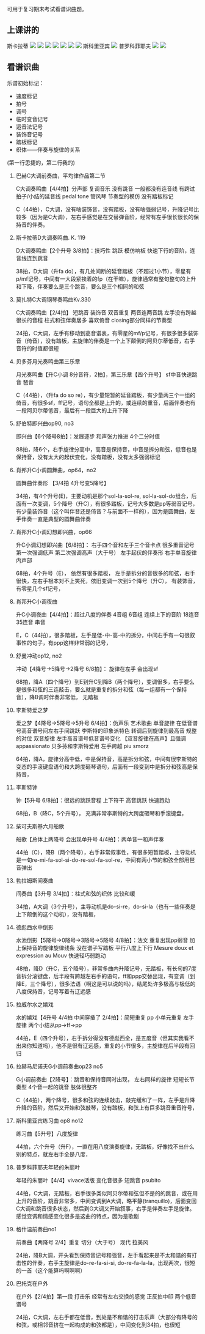 可用于复习期末考试看谱识曲题。

## 上课讲的
斯卡拉蒂
![](./asset/Scarlatti1.png)
![](./asset/Mozart.png)
![](./asset/Beethoven.png)
![](./asset/Chopin.png)
![](./asset/Liszt.png)
![](./asset/Schubert.png)
![](./asset/Rachmaninoff.png)
斯科里亚宾
![](./asset/Scoriabin.png)
普罗科菲耶夫
![](./asset/Prokofiev.png)
![](./asset/Debussy.png)


## 看谱识曲

乐谱初始标记：
- 速度标记
- 拍号
- 调号
- 临时变音记号
- 运音法记号
- 装饰音记号
- 踏板标记
- 织体——伴奏与旋律的关系

(第一行思捷的，第二行我的)

1. 巴赫C大调前奏曲，平均律作品第二节
    
	C大调奏鸣曲【4/4拍】分声部 复调音乐 没有跳音 一般都没有连音线 有跨过拍子/小结的延音线 pedal tone 管风琴 节奏型的模仿 没有踏板标记
    
    C（44拍），C大调，没有啥装饰音，没有踏板，没有啥强弱记号，升降记号比较多（因为是C大调），左右手感觉是在交替弹音阶，经常有左手很长很长的保持音的伴奏。
    
2. 斯卡拉蒂D大调奏鸣曲. K. 119
    
	D大调奏鸣曲【2个升号 3/8拍】：技巧性 跳跃 模仿响板 快速下行的音阶，连音线连到跳音
    
    38拍，D大调（升fa do），有几处间断的延音踏板（不超过1小节），零星有p/mf记号，中间有一大段紧挨着的fp（在干嘛），旋律通常有整句整句的上升和下降，伴奏要么是三个跳音，要么是三个相同的和弦
    
3. 莫扎特C大调钢琴奏鸣曲Kv.330
    
	C大调奏鸣曲【2/4拍】 短跳音 装饰音 双音重复 两音连两音跳 左手没有跨越很长的音程 柱式和弦伴奏居多 喜欢倚音 closing部分同样的节奏型
    
    24拍，C大调，左手有移动到高音谱表，有零星的mf/p记号，有很多很多装饰音（倚音），没有踏板，主旋律的伴奏是一个上下颠倒的阿贝尔蒂低音，右手音符的时值都很短
    
4. 贝多芬月光奏鸣曲第三乐章
    
    月光奏鸣曲【升C小调 8分音符，2拍】，第三乐章【四个升号】 sf中音快速跳音 琶音
    
    C（44拍），（升fa do so re），有少量短暂的延音踏板，有少量两三个一组的倚音，有很多sf，ff记号，语句全都是上升的，或连续的重音，后面伴奏也有一段阿贝尔蒂低音，最后有一段巨大的上升下降
    
5. 舒伯特即兴曲op90, no3
    
    即兴曲【6个降号8拍】：发展逐步 和声张力推进 4个二分时值
    
    88拍，降6个，右手旋律分高中，高音是保持音，中音是拆分和弦，低音也是保持音，没有太大的起伏变化，没有踏板，没有太多强弱标记
    
6. 肖邦升C小调圆舞曲，op64，no2
    
    圆舞曲伴奏形  【3/4拍 4升号变5降号】
    
    34拍，有4个升号(E)，主要动机是那个sol-la-sol-re, sol-la-sol-do组合，后面有一次变调，5个降号（升C），有很多踏板，记号大多数是pp等弱音记号，有少量装饰音（这个叫伴音还是倚音？与前面不一样的），因为是圆舞曲，左手伴奏一直是典型的圆舞曲伴奏
    
7. 肖邦升C小调幻想即兴曲，op66
    
    升C小调幻想即兴曲【6/8拍】： 右手四个音和左手三个音卡点  很多重音记号  第一次强调低声 第二次强调高声（大于号）
    左手起伏的伴奏形 右手单音旋律 内声部
    
    68拍，4个升号（E）， 依然有很多踏板， 左手是拆分的音很多的和弦，右手很快，左右手根本对不上笑死，依旧变调一次到5个降号（升C）， 有装饰音，有零星几个sf记号，
    
8. 肖邦升C小调夜曲
    
    升C小调夜曲【4/4拍】：超过八度的伴奏 4音组 6音组 连续上下的音阶 18连音 35连音 串音
    
    E，C（44拍），很多踏板，左手是低-中-高-中的拆分，中间右手有一句很叙事性的句子，有ppp这样非常弱的记号，
    
9. 舒曼冲动op12, no2
    
    冲动【4降号→5降号→2降号 6/8拍】： 旋律在左手 会出现sf
    
    68拍，降A（四个降号）到E到升C到降B（两个降号），变调很多，右手要么是很多和弦的三连敲击，要么就是重复的拆分和弦（每一组都有一个保持音），降B调时伴奏非常低， 无踏板
    
10. 李斯特爱之梦
    
    爱之梦【4降号→5降号→5升号 6/4拍】：伪声乐 艺术歌曲 单音旋律 在低音谱号高音谱号间左右手间跳跃  李斯特的印象派特色  转调后到旋律到最高音 规整的对位   双音旋律    左手高音谱号低音谱号变化  【双音旋律在高声】且强调 appassionato 贝多芬和李斯特爱用   左手跨越
    piu smorz
    
    64拍，降A，旋律分高中低，中是保持音，高是拆分和弦，中间有很李斯特的变态的手滚键盘语句和大跨度砸琴语句，后面有一段变到中是拆分和弦高是保持音，
    
11. 李斯特钟
    
    钟【5升号 6/8拍】：很远的跳跃音程 上下符干 高音跳跃 快速跑动
    
    68拍，B（降C，5个升号）， 充满非常李斯特的大跨度砸琴和手滚键盘，
    
12. 柴可夫斯基六月船歌
    
    船歌【总体上两降号 会出现单升号 4/4拍】：两单音一和声伴奏
    
    44拍（C），降B（两个降号），右手非常叙事性，有很多短暂踏板，主导动机是一句re-mi-fa-sol-si-do-re-sol-fa-sol-re，中间有两小节的和弦全部用琶音弹出
    
13. 勃拉姆斯间奏曲
    
    间奏曲【3升号 3/4拍】：柱式和弦的织体 比较和缓
    
    34拍，A大调（3个升号），主导动机是do-si-re，do-si-la（也有一些伴奏是上下颠倒的这个动机），没有踏板，
    
14. 德彪西水中倒影
    
    水池倒影【5降号→0降号→3降号→5降号 4/8拍】：法文 重复出现pp弱音 加上保持音的旋律旋律线条 没在谱子写踏板 平行八度上下行 Mesure doux et expression au Mouv 快速轻巧弱跑动
    
    48拍，降D（升C，五个降号），非常多曲内升降记号，无踏板，有长句的7度音拆分滚键盘，后半段有跨越左右手的语句，ff和ppp交替出现，有变调（到降E，三个降号），很多法语（啊这是可以说的吗），结尾处许多极高与极低的八度保持音，记号写着有辽远感
    
15. 拉威尔水之嬉戏
    
    水的嬉戏【4升号 4/4拍 中间穿插了 2/4拍】：简短重复 pp 小单元重复 左手旋律 两个小结从pp→ff→pp 
    
    44拍，E（四个升号），右手拆分得没有德彪西全，是五度音（但其实我看不出来你知道吗），他不是很有辽远感，重复的小节很多，主旋律在后半段有回归
    
16. 拉赫马尼诺夫G小调前奏曲op23 no5
    
    G小调前奏曲【2降号】：跳音和保持音同时出现， 左右同样的旋律 短短长节奏型 4个音一起的跳音 肢体很整齐
    
    C（44拍），两个降号，很多和弦的连续敲击，敲完缓和了一阵，左手是升降升降的音阶，然后又开始和弦敲琴，没有踏板，和弦上有巨多跳音重音符号，
    
17. 斯科里亚宾练习曲 op8 no12
    
    练习曲【5升号】八度旋律
    
    44拍，六个升号（升F），一直在用八度演奏旋律，无踏板，好像找不出什么别的特点，就左右手全是八度，
    
18. 普罗科菲耶夫年轻的朱丽叶
    
    年轻的朱丽叶【4/4】vivace活版 变化音很多 短跳音 psubito
    
    44拍，C大调，无踏板，右手很多类似阿贝尔蒂和弦但不是的的跳音，或在用上升的音阶，跳音非常多，中间变调到A大调，略平静(tranquillo)，后面变回C大调和跳音很多状态，然后到G大调又开始叙事，右手是伴奏左手是旋律。感觉变调和情感变化很多是这曲的特点，因为是歌剧
    
19. 格什温前奏曲no1
    
    前奏曲【两降号 2/4】重复 切分（大于号） 现代 拉美风
    
    24拍，降B大调，开头看到保持音记号和强音，左手看起来是不太和谐的有打击性的伴奏，右手主旋律是do-re-fa-si-si, do-re-fa-la-la，出现两次，很短的一首（这个能算吗啊啊啊）
    
20. 巴托克在户外
    
    在户外【2/4拍】第一段 打击乐 经常有左右交换的感觉 正反拍中印 两个低音谱号
    
    24拍，C大调，左右手都在低音，到处是不和谐的打击乐声（大部分有降号的和弦，或相邻音挤在一起构成的和弦都是），中间变化到34拍，也很短